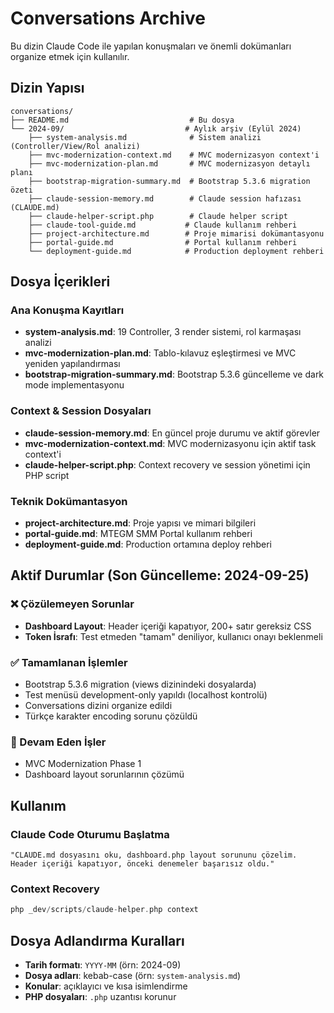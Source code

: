# Conversations Archive

Bu dizin Claude Code ile yapılan konuşmaları ve önemli dokümanları organize etmek için kullanılır.

## Dizin Yapısı

```
conversations/
├── README.md                           # Bu dosya
└── 2024-09/                           # Aylık arşiv (Eylül 2024)
    ├── system-analysis.md              # Sistem analizi (Controller/View/Rol analizi)
    ├── mvc-modernization-context.md    # MVC modernizasyon context'i
    ├── mvc-modernization-plan.md       # MVC modernizasyon detaylı planı
    ├── bootstrap-migration-summary.md  # Bootstrap 5.3.6 migration özeti
    ├── claude-session-memory.md        # Claude session hafızası (CLAUDE.md)
    ├── claude-helper-script.php        # Claude helper script
    ├── claude-tool-guide.md           # Claude kullanım rehberi
    ├── project-architecture.md        # Proje mimarisi dokümantasyonu
    ├── portal-guide.md                # Portal kullanım rehberi
    └── deployment-guide.md            # Production deployment rehberi
```

## Dosya İçerikleri

### Ana Konuşma Kayıtları
- **system-analysis.md**: 19 Controller, 3 render sistemi, rol karmaşası analizi
- **mvc-modernization-plan.md**: Tablo-kılavuz eşleştirmesi ve MVC yeniden yapılandırması
- **bootstrap-migration-summary.md**: Bootstrap 5.3.6 güncelleme ve dark mode implementasyonu

### Context & Session Dosyaları
- **claude-session-memory.md**: En güncel proje durumu ve aktif görevler
- **mvc-modernization-context.md**: MVC modernizasyonu için aktif task context'i
- **claude-helper-script.php**: Context recovery ve session yönetimi için PHP script

### Teknik Dokümantasyon
- **project-architecture.md**: Proje yapısı ve mimari bilgileri
- **portal-guide.md**: MTEGM SMM Portal kullanım rehberi
- **deployment-guide.md**: Production ortamına deploy rehberi

## Aktif Durumlar (Son Güncelleme: 2024-09-25)

### ❌ Çözülemeyen Sorunlar
- **Dashboard Layout**: Header içeriği kapatıyor, 200+ satır gereksiz CSS
- **Token İsrafı**: Test etmeden "tamam" deniliyor, kullanıcı onayı beklenmeli

### ✅ Tamamlanan İşlemler
- Bootstrap 5.3.6 migration (views dizinindeki dosyalarda)
- Test menüsü development-only yapıldı (localhost kontrolü)
- Conversations dizini organize edildi
- Türkçe karakter encoding sorunu çözüldü

### 🔄 Devam Eden İşler
- MVC Modernization Phase 1
- Dashboard layout sorunlarının çözümü

## Kullanım

### Claude Code Oturumu Başlatma
```
"CLAUDE.md dosyasını oku, dashboard.php layout sorununu çözelim.
Header içeriği kapatıyor, önceki denemeler başarısız oldu."
```

### Context Recovery
```php
php _dev/scripts/claude-helper.php context
```

## Dosya Adlandırma Kuralları

- **Tarih formatı**: `YYYY-MM` (örn: 2024-09)
- **Dosya adları**: kebab-case (örn: `system-analysis.md`)
- **Konular**: açıklayıcı ve kısa isimlendirme
- **PHP dosyaları**: `.php` uzantısı korunur